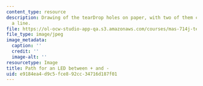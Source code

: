 ```yaml
---
content_type: resource
description: Drawing of the tearDrop holes on paper, with two of them connected by
  a line.
file: https://ol-ocw-studio-app-qa.s3.amazonaws.com/courses/mas-714j-technologies-for-creative-learning-fall-2009/e9184ea4d9c5fce892cc34716d187f01_Image5.jpg
file_type: image/jpeg
image_metadata:
  caption: ''
  credit: ''
  image-alt: ''
resourcetype: Image
title: Path for an LED between + and -
uid: e9184ea4-d9c5-fce8-92cc-34716d187f01
---
```

